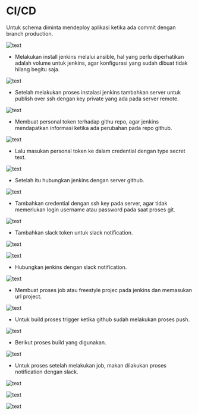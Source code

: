 # CI/CD

Untuk schema diminta mendeploy aplikasi ketika ada commit dengan branch production.

![text](./asset/CiCd.png)

- Melakukan install jenkins melalui ansible, hal yang perlu diperhatikan adalah volume untuk jenkins, agar konfigurasi yang sudah dibuat tidak hilang begitu saja.

![text](./asset/Screenshot_1.png)

- Setelah melakukan proses instalasi jenkins tambahkan server untuk publish over ssh dengan key private yang ada pada server remote.

![text](./asset/Screenshot_15.png)

- Membuat personal token terhadap githu repo, agar jenkins mendapatkan informasi ketika ada perubahan pada repo github.

![text](./asset/Screenshot_2.png)

- Lalu masukan personal token ke dalam credential dengan type secret text.

![text](./asset/Screenshot_3.png)

- Setelah itu hubungkan jenkins dengan server github.

![text](./asset/Screenshot_4.png)

- Tambahkan credential dengan ssh key pada server, agar tidak memerlukan login username atau password pada saat proses git.

![text](./asset/Screenshot_5.png)

- Tambahkan slack token untuk slack notification.

![text](./asset/Screenshot_6.png)

![text](./asset/Screenshot_7.png)

- Hubungkan jenkins dengan slack notification.

![text](./asset/Screenshot_8.png)

- Membuat proses job atau freestyle projec pada jenkins dan memasukan url project.

![text](./asset/Screenshot_9.png)

- Untuk build proses trigger ketika github sudah melakukan proses push.

![text](./asset/Screenshot_10.png)

- Berikut proses build yang digunakan.

![text](./asset/Screenshot_11.png)

- Untuk proses setelah melakukan job, makan dilakukan proses notification dengan slack.

![text](./asset/Screenshot_12.png)

![text](./asset/Screenshot_13.png)

![text](./asset/Screenshot_14.png)